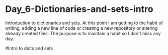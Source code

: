 # Day_6-Dictionaries-and-sets-intro

Introduction to dictionaries and sets.
At this point I am getting to the habit of writing, adding a new line of code or creating a new repository or altering already created files. The purpose is to maintain a habit so I don't miss any day.

#Intro to dicts and sets
